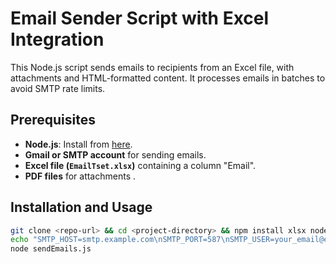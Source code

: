 # Email Sender Script with Excel Integration

This Node.js script sends emails to recipients from an Excel file, with attachments and HTML-formatted content. It processes emails in batches to avoid SMTP rate limits.

## Prerequisites
- **Node.js**: Install from [here](https://nodejs.org/).
- **Gmail or SMTP account** for sending emails.
- **Excel file (`EmailTset.xlsx`)** containing a column "Email".
- **PDF files** for attachments .

## Installation and Usage

```bash
git clone <repo-url> && cd <project-directory> && npm install xlsx nodemailer dotenv && \
echo "SMTP_HOST=smtp.example.com\nSMTP_PORT=587\nSMTP_USER=your_email@example.com\nSMTP_PASS=your_email_password" > .env && \
node sendEmails.js
